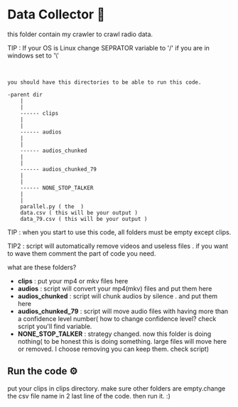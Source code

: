 
# Data Collector 📁

this folder contain my crawler to crawl radio data.


TIP : If your OS is Linux change SEPRATOR variable to '/' if you are in windows set to '\\'

<br>

```
you should have this directories to be able to run this code.

-parent dir
    |
    |
    ------ clips
    |
    |
    ------ audios
    |
    |
    ------ audios_chunked
    |
    |
    ------ audios_chunked_79
    |
    |
    ------ NONE_STOP_TALKER
    |
    |
    parallel.py ( the  )
    data.csv ( this will be your output )
    data_79.csv ( this will be your output )
```
TIP : when you start to use this code, all folders must be empty except clips.

TIP2 : script will automatically remove videos and useless files . if you want to wave them comment the part of code you need.

what are these folders?
*   **clips** : put your mp4 or mkv files here
*   **audios** : script will convert your mp4(mkv) files and put them here
*   **audios_chunked** : script will chunk audios by silence . and put them here
*   **audios_chunked_79** : script will move audio files with having more than a confidence level number( how to change confidence level? check script you'll find variable.
*   **NONE_STOP_TALKER** : strategy changed. now this folder is doing nothing( to be honest this is doing something. large files will move here or removed. I choose removing you can keep them. check script)


## Run the code ⚙️

put your clips in clips directory. make sure other folders are empty.change the csv file name in 2 last line of the code. then run it. :)

